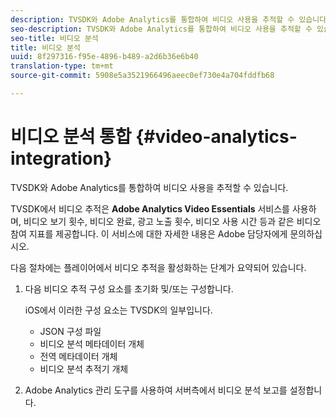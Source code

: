 ```yaml
---
description: TVSDK와 Adobe Analytics를 통합하여 비디오 사용을 추적할 수 있습니다.
seo-description: TVSDK와 Adobe Analytics를 통합하여 비디오 사용을 추적할 수 있습니다.
seo-title: 비디오 분석
title: 비디오 분석
uuid: 8f297316-f95e-4896-b489-a2d6b36e6b40
translation-type: tm+mt
source-git-commit: 5908e5a3521966496aeec0ef730e4a704fddfb68

---
```



# 비디오 분석 통합 {#video-analytics-integration}

TVSDK와 Adobe Analytics를 통합하여 비디오 사용을 추적할 수 있습니다.

TVSDK에서 비디오 추적은 **Adobe Analytics Video Essentials** 서비스를 사용하며, 비디오 보기 횟수, 비디오 완료, 광고 노출 횟수, 비디오 사용 시간 등과 같은 비디오 참여 지표를 제공합니다. 이 서비스에 대한 자세한 내용은 Adobe 담당자에게 문의하십시오.

다음 절차에는 플레이어에서 비디오 추적을 활성화하는 단계가 요약되어 있습니다.

1. 다음 비디오 추적 구성 요소를 초기화 및/또는 구성합니다.

   iOS에서 이러한 구성 요소는 TVSDK의 일부입니다.

   * JSON 구성 파일
   * 비디오 분석 메타데이터 개체
   * 전역 메타데이터 개체
   * 비디오 분석 추적기 개체

1. Adobe Analytics 관리 도구를 사용하여 서버측에서 비디오 분석 보고를 설정합니다.